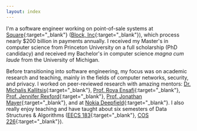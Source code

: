 ```yaml
---
layout: index 
---
```


I'm a software engineer working on point-of-sale systems at
[Square](https://squareup.com/us/en){:target="_blank"} ([Block,
Inc](https://block.xyz/){:target="_blank"}), which process nearly $200 billion
in payments annually. I received my Master's in computer science from Princeton
University on a full scholarship (PhD candidacy) and received my Bachelor's in
computer science _magna cum laude_ from the University of Michigan. 

Before transitioning into software engineering, my focus was on academic
research and teaching, mainly in the fields of computer networks, security, and
privacy. I worked on peer-reviewed research with amazing mentors: [Dr.
Michalis
Kallitsis](http://www-personal.umich.edu/~mgkallit/){:target="_blank"}, [Prof.
Roya Ensafi](https://ensa.fi){:target="_blank"}, [Prof. Jennifer
Rexford](https://www.cs.princeton.edu/~jrex/){:target="_blank"}, [Prof.
Jonathan Mayer](https://jonathanmayer.org/){:target="_blank"}, and at [Nokia
Deepfield](https://www.nokia.com/networks/solutions/deepfield/){:target="_blank"}.
I also really enjoy teaching and have taught about six semesters of Data
Structures & Algorithms ([EECS 183](https://eecs183.org){:target="_blank"},
[COS
226](https://www.cs.princeton.edu/courses/archive/fall20/cos226/syllabus.php){:target="_blank"}).
